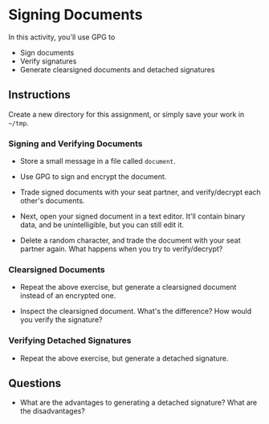 # Signing Documents

In this activity, you'll use GPG to
- Sign documents
- Verify signatures
- Generate clearsigned documents and detached signatures

## Instructions

Create a new directory for this assignment, or simply save your work in `~/tmp`.

### Signing and Verifying Documents

- Store a small message in a file called `document`.

- Use GPG to sign and encrypt the document.

- Trade signed documents with your seat partner, and verify/decrypt each other's documents.

- Next, open your signed document in a text editor. It'll contain binary data, and be unintelligible, but you can still edit it. 

- Delete a random character, and trade the document with your seat partner again. What happens when you try to verify/decrypt?

### Clearsigned Documents

- Repeat the above exercise, but generate a clearsigned document instead of an encrypted one.

- Inspect the clearsigned document. What's the difference? How would you verify the signature?

### Verifying Detached Signatures

- Repeat the above exercise, but generate a detached signature.

## Questions

- What are the advantages to generating a detached signature? What are the disadvantages?
